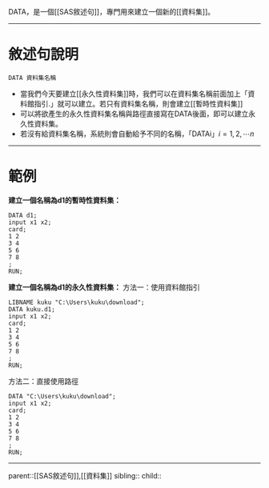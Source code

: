 DATA，是一個[[SAS敘述句]]，專門用來建立一個新的[[資料集]]。
- - -
# 敘述句說明
``` SAS
DATA 資料集名稱
```

- 當我們今天要建立[[永久性資料集]]時，我們可以在資料集名稱前面加上「資料館指引.」就可以建立。若只有資料集名稱，則會建立[[暫時性資料集]]
- 可以將欲產生的永久性資料集名稱與路徑直接寫在DATA後面，即可以建立永久性資料集。
- 若沒有給資料集名稱，系統則會自動給予不同的名稱，「DATAi」$i=1,2,\cdots n$
- - -
# 範例
**建立一個名稱為d1的暫時性資料集：**
```SAS
DATA d1;
input x1 x2;
card;
1 2
3 4
5 6
7 8
;
RUN;
```

**建立一個名稱為d1的永久性資料集：**
方法一：使用資料館指引
```SAS
LIBNAME kuku "C:\Users\kuku\download";
DATA kuku.d1;
input x1 x2;
card;
1 2
3 4
5 6
7 8
;
RUN;
```
方法二：直接使用路徑
```SAS
DATA "C:\Users\kuku\download";
input x1 x2;
card;
1 2
3 4
5 6
7 8
;
RUN;
```
- - -
parent::[[SAS敘述句]],[[資料集]]
sibling::
child::